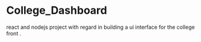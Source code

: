 # College_Dashboard
react and nodejs project with regard in building a ui interface for the college front .
